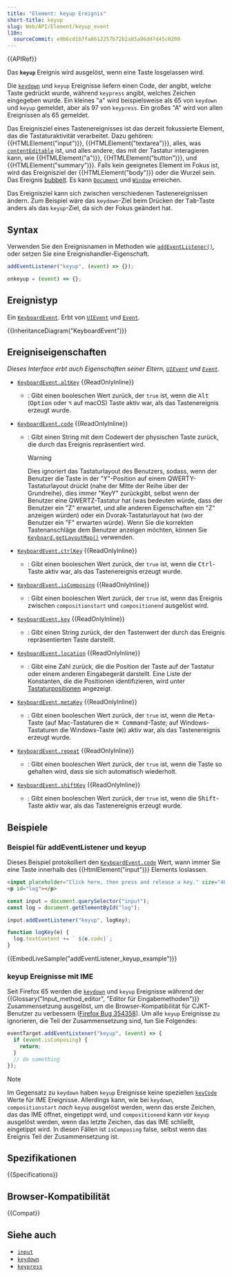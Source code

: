 ```yaml
---
title: "Element: keyup Ereignis"
short-title: keyup
slug: Web/API/Element/keyup_event
l10n:
  sourceCommit: e9b6cd1b7fa8612257b72b2a85a96dd7d45c0200
---
```


{{APIRef}}

Das **`keyup`** Ereignis wird ausgelöst, wenn eine Taste losgelassen wird.

Die [`keydown`](/de/docs/Web/API/Element/keydown_event) und `keyup` Ereignisse liefern einen Code, der angibt, welche Taste gedrückt wurde, während `keypress` angibt, welches Zeichen eingegeben wurde. Ein kleines "a" wird beispielsweise als 65 von `keydown` und `keyup` gemeldet, aber als 97 von `keypress`. Ein großes "A" wird von allen Ereignissen als 65 gemeldet.

Das Ereignisziel eines Tastenereignisses ist das derzeit fokussierte Element, das die Tastaturaktivität verarbeitet. Dazu gehören: {{HTMLElement("input")}}, {{HTMLElement("textarea")}}, alles, was [`contentEditable`](/de/docs/Web/HTML/Reference/Global_attributes/contenteditable) ist, und alles andere, das mit der Tastatur interagieren kann, wie {{HTMLElement("a")}}, {{HTMLElement("button")}}, und {{HTMLElement("summary")}}. Falls kein geeignetes Element im Fokus ist, wird das Ereignisziel der {{HTMLElement("body")}} oder die Wurzel sein. Das Ereignis [bubbelt](/de/docs/Learn_web_development/Core/Scripting/Event_bubbling). Es kann [`Document`](/de/docs/Web/API/Document) und [`Window`](/de/docs/Web/API/Window) erreichen.

Das Ereignisziel kann sich zwischen verschiedenen Tastenereignissen ändern. Zum Beispiel wäre das `keydown`-Ziel beim Drücken der <kbd>Tab</kbd>-Taste anders als das `keyup`-Ziel, da sich der Fokus geändert hat.

## Syntax

Verwenden Sie den Ereignisnamen in Methoden wie [`addEventListener()`](/de/docs/Web/API/EventTarget/addEventListener), oder setzen Sie eine Ereignishandler-Eigenschaft.

```js
addEventListener("keyup", (event) => {});

onkeyup = (event) => {};
```

## Ereignistyp

Ein [`KeyboardEvent`](/de/docs/Web/API/KeyboardEvent). Erbt von [`UIEvent`](/de/docs/Web/API/UIEvent) und [`Event`](/de/docs/Web/API/Event).

{{InheritanceDiagram("KeyboardEvent")}}

## Ereigniseigenschaften

_Dieses Interface erbt auch Eigenschaften seiner Eltern, [`UIEvent`](/de/docs/Web/API/UIEvent) und [`Event`](/de/docs/Web/API/Event)._

- [`KeyboardEvent.altKey`](/de/docs/Web/API/KeyboardEvent/altKey) {{ReadOnlyInline}}

  - : Gibt einen booleschen Wert zurück, der `true` ist, wenn die <kbd>Alt</kbd> (<kbd>Option</kbd> oder <kbd>⌥</kbd> auf macOS) Taste aktiv war, als das Tastenereignis erzeugt wurde.

- [`KeyboardEvent.code`](/de/docs/Web/API/KeyboardEvent/code) {{ReadOnlyInline}}

  - : Gibt einen String mit dem Codewert der physischen Taste zurück, die durch das Ereignis repräsentiert wird.

    > [!WARNING]
    > Dies ignoriert das Tastaturlayout des Benutzers, sodass, wenn der Benutzer die Taste in der "Y"-Position auf einem QWERTY-Tastaturlayout drückt (nahe der Mitte der Reihe über der Grundreihe), dies immer "KeyY" zurückgibt, selbst wenn der Benutzer eine QWERTZ-Tastatur hat (was bedeuten würde, dass der Benutzer ein "Z" erwartet, und alle anderen Eigenschaften ein "Z" anzeigen würden) oder ein Dvorak-Tastaturlayout hat (wo der Benutzer ein "F" erwarten würde). Wenn Sie die korrekten Tastenanschläge dem Benutzer anzeigen möchten, können Sie [`Keyboard.getLayoutMap()`](/de/docs/Web/API/Keyboard/getLayoutMap) verwenden.

- [`KeyboardEvent.ctrlKey`](/de/docs/Web/API/KeyboardEvent/ctrlKey) {{ReadOnlyInline}}

  - : Gibt einen booleschen Wert zurück, der `true` ist, wenn die <kbd>Ctrl</kbd>-Taste aktiv war, als das Tastenereignis erzeugt wurde.

- [`KeyboardEvent.isComposing`](/de/docs/Web/API/KeyboardEvent/isComposing) {{ReadOnlyInline}}
  - : Gibt einen booleschen Wert zurück, der `true` ist, wenn das Ereignis zwischen `compositionstart` und `compositionend` ausgelöst wird.
- [`KeyboardEvent.key`](/de/docs/Web/API/KeyboardEvent/key) {{ReadOnlyInline}}
  - : Gibt einen String zurück, der den Tastenwert der durch das Ereignis repräsentierten Taste darstellt.
- [`KeyboardEvent.location`](/de/docs/Web/API/KeyboardEvent/location) {{ReadOnlyInline}}
  - : Gibt eine Zahl zurück, die die Position der Taste auf der Tastatur oder einem anderen Eingabegerät darstellt. Eine Liste der Konstanten, die die Positionen identifizieren, wird unter [Tastaturpositionen](/de/docs/Web/API/KeyboardEvent#keyboard_locations) angezeigt.
- [`KeyboardEvent.metaKey`](/de/docs/Web/API/KeyboardEvent/metaKey) {{ReadOnlyInline}}

  - : Gibt einen booleschen Wert zurück, der `true` ist, wenn die <kbd>Meta</kbd>-Taste (auf Mac-Tastaturen die <kbd>⌘ Command</kbd>-Taste; auf Windows-Tastaturen die Windows-Taste (<kbd>⊞</kbd>)) aktiv war, als das Tastenereignis erzeugt wurde.

- [`KeyboardEvent.repeat`](/de/docs/Web/API/KeyboardEvent/repeat) {{ReadOnlyInline}}
  - : Gibt einen booleschen Wert zurück, der `true` ist, wenn die Taste so gehalten wird, dass sie sich automatisch wiederholt.
- [`KeyboardEvent.shiftKey`](/de/docs/Web/API/KeyboardEvent/shiftKey) {{ReadOnlyInline}}

  - : Gibt einen booleschen Wert zurück, der `true` ist, wenn die <kbd>Shift</kbd>-Taste aktiv war, als das Tastenereignis erzeugt wurde.

## Beispiele

### Beispiel für addEventListener und keyup

Dieses Beispiel protokolliert den [`KeyboardEvent.code`](/de/docs/Web/API/KeyboardEvent/code) Wert, wann immer Sie eine Taste innerhalb des {{HtmlElement("input")}} Elements loslassen.

```html
<input placeholder="Click here, then press and release a key." size="40" />
<p id="log"></p>
```

```js
const input = document.querySelector("input");
const log = document.getElementById("log");

input.addEventListener("keyup", logKey);

function logKey(e) {
  log.textContent += ` ${e.code}`;
}
```

{{EmbedLiveSample("addEventListener_keyup_example")}}

### keyup Ereignisse mit IME

Seit Firefox 65 werden die [`keydown`](/de/docs/Web/API/Element/keydown_event) und `keyup` Ereignisse während der {{Glossary("Input_method_editor", "Editor für Eingabemethoden")}} Zusammensetzung ausgelöst, um die Browser-Kompatibilität für CJKT-Benutzer zu verbessern ([Firefox Bug 354358](https://bugzil.la/354358)). Um alle `keyup` Ereignisse zu ignorieren, die Teil der Zusammensetzung sind, tun Sie Folgendes:

```js
eventTarget.addEventListener("keyup", (event) => {
  if (event.isComposing) {
    return;
  }
  // do something
});
```

> [!NOTE]
> Im Gegensatz zu `keydown` haben `keyup` Ereignisse keine speziellen [`keyCode`](/de/docs/Web/API/KeyboardEvent/keyCode) Werte für IME Ereignisse. Allerdings kann, wie bei `keydown`, `compositionstart` _nach_ `keyup` ausgelöst werden, wenn das erste Zeichen, das das IME öffnet, eingetippt wird, und `compositionend` kann _vor_ `keyup` ausgelöst werden, wenn das letzte Zeichen, das das IME schließt, eingetippt wird. In diesen Fällen ist `isComposing` false, selbst wenn das Ereignis Teil der Zusammensetzung ist.

## Spezifikationen

{{Specifications}}

## Browser-Kompatibilität

{{Compat}}

## Siehe auch

- [`input`](/de/docs/Web/API/Element/input_event)
- [`keydown`](/de/docs/Web/API/Element/keydown_event)
- [`keypress`](/de/docs/Web/API/Element/keypress_event)
